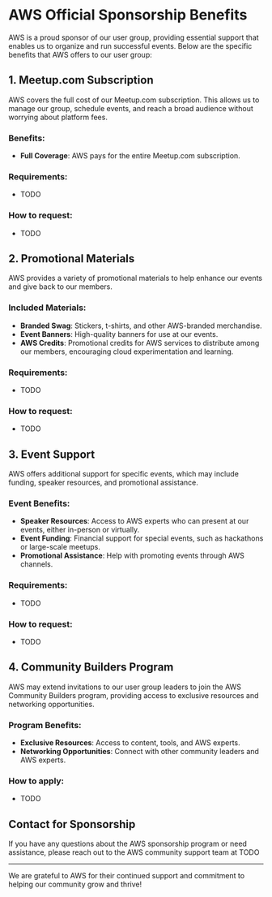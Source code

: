 # AWS Official Sponsorship Benefits

AWS is a proud sponsor of our user group, providing essential support that enables us to organize and run successful events. Below are the specific benefits that AWS offers to our user group:

## 1. Meetup.com Subscription

AWS covers the full cost of our Meetup.com subscription. This allows us to manage our group, schedule events, and reach a broad audience without worrying about platform fees.

### Benefits:
- **Full Coverage**: AWS pays for the entire Meetup.com subscription.

### Requirements:
- TODO

### How to request:
- TODO

## 2. Promotional Materials

AWS provides a variety of promotional materials to help enhance our events and give back to our members.

### Included Materials:
- **Branded Swag**: Stickers, t-shirts, and other AWS-branded merchandise.
- **Event Banners**: High-quality banners for use at our events.
- **AWS Credits**: Promotional credits for AWS services to distribute among our members, encouraging cloud experimentation and learning.

### Requirements:
- TODO

### How to request:
- TODO


## 3. Event Support

AWS offers additional support for specific events, which may include funding, speaker resources, and promotional assistance.

### Event Benefits:
- **Speaker Resources**: Access to AWS experts who can present at our events, either in-person or virtually.
- **Event Funding**: Financial support for special events, such as hackathons or large-scale meetups.
- **Promotional Assistance**: Help with promoting events through AWS channels.

### Requirements:
- TODO

### How to request:
- TODO


## 4. Community Builders Program

AWS may extend invitations to our user group leaders to join the AWS Community Builders program, providing access to exclusive resources and networking opportunities.

### Program Benefits:
- **Exclusive Resources**: Access to content, tools, and AWS experts.
- **Networking Opportunities**: Connect with other community leaders and AWS experts.

### How to apply:
- TODO

## Contact for Sponsorship

If you have any questions about the AWS sponsorship program or need assistance, please reach out to the AWS community support team at TODO

---

We are grateful to AWS for their continued support and commitment to helping our community grow and thrive!
